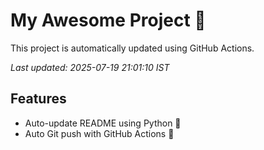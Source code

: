 # My Awesome Project 🚀

This project is automatically updated using GitHub Actions.

_Last updated: 2025-07-19 21:01:10 IST_

## Features
- Auto-update README using Python 🐍
- Auto Git push with GitHub Actions 🤖
